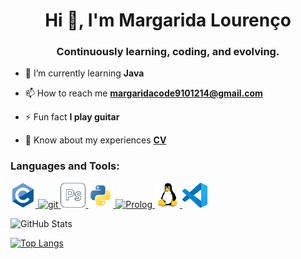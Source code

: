 <h1 align="center">Hi 👋, I'm Margarida Lourenço</h1>
<h3 align="center">Continuously learning, coding, and evolving.</h3>


- 🌱 I’m currently learning **Java**

- 📫 How to reach me **margaridacode9101214@gmail.com**

- ⚡ Fun fact **I play guitar**

- 📄 Know about my experiences **[CV](https://fuchsia-felita-56.tiiny.site)**


<h3 align="left">Languages and Tools:</h3>
<p align="left"> <a href="https://www.cprogramming.com/" target="_blank" rel="noreferrer"> <img src="https://raw.githubusercontent.com/devicons/devicon/master/icons/c/c-original.svg" alt="c" width="40" height="40"/> </a> <a href="https://git-scm.com/" target="_blank" rel="noreferrer"> <img src="https://www.vectorlogo.zone/logos/git-scm/git-scm-icon.svg" alt="git" width="40" height="40"/> </a> <a href="https://www.photoshop.com/en" target="_blank" rel="noreferrer"> <img src="https://raw.githubusercontent.com/devicons/devicon/master/icons/photoshop/photoshop-line.svg" alt="photoshop" width="40" height="40"/> </a> <a href="https://www.python.org" target="_blank" rel="noreferrer"> <img src="https://raw.githubusercontent.com/devicons/devicon/master/icons/python/python-original.svg" alt="python" width="40" height="40"/> <a href="https://www.swi-prolog.org/" target="_blank" rel="noreferrer"> <img src="https://avatars.githubusercontent.com/u/6884283?s=200&v=4" alt="Prolog" width="40" height="40"/> <a href="https://code.visualstudio.com/" target="_blank" rel="noreferrer">
  <a href="https://www.linux.org/" target="_blank" rel="noreferrer"> <img src="https://raw.githubusercontent.com/devicons/devicon/master/icons/linux/linux-original.svg" alt="linux" width="40" height="40"/> </a>
  <img src="https://raw.githubusercontent.com/devicons/devicon/1119b9f84c0290e0f0b38982099a2bd027a48bf1/icons/vscode/vscode-original.svg" alt="Visual Studio Code" width="40" height="40"/>
 </a> </p>

<p align="left">
  
![GitHub Stats](https://github-readme-stats.vercel.app/api?username=margarida-lourenco&show_icons=true&theme=noctis_minimus&count_private=true)

[![Top Langs](https://github-readme-stats.vercel.app/api/top-langs/?username=margarida-lourenco&layout=compact&theme=noctis_minimus&count_private=true)](https://github.com/margarida-lourenco/github-readme-stats)

